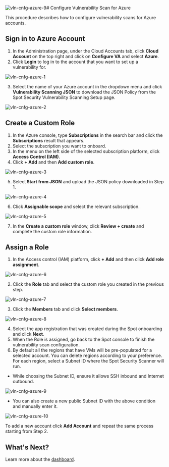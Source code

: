 ![vln-cnfg-azure-9](https://github.com/spotinst/help/assets/106514736/26162b77-0d6f-41f7-a7ed-c264f9de2e48)# Configure Vulnerability Scan for Azure 

This procedure describes how to configure vulnerability scans for Azure accounts. 

## Sign in to Azure Account 

1. In the Administration page, under the Cloud Accounts tab, click **Cloud Account** on the top right and click on **Configure VA** and select **Azure**. 
2. Click **Login** to log in to the account that you want to set up a vulnerability for.  

![vln-cnfg-azure-1](https://github.com/spotinst/help/assets/106514736/e3cee626-c6bd-47e8-878a-218f2b8b4d4b)

3. Select the name of your Azure account in the dropdown menu and click **Vulnerability Scanning JSON** to download the JSON Policy from the Spot Security Vulnerability Scanning Setup page. 

![vln-cnfg-azure-2](https://github.com/spotinst/help/assets/106514736/295e24ad-ce26-4942-9857-5c2f6cf92a28)

## Create a Custom Role 

1. In the Azure console, type **Subscriptions** in the search bar and click the **Subscriptions** result that appears. 
2. Select the subscription you want to onboard. 
3. In the menu on the left side of the selected subscription platform, click **Access Control (IAM)**. 
4. Click **+ Add** and then **Add custom role**.

![vln-cnfg-azure-3](https://github.com/spotinst/help/assets/106514736/25a511e3-b1ce-49c4-822c-6e9772378371)

5. Select **Start from JSON** and upload the JSON policy downloaded in Step 1. 

![vln-cnfg-azure-4](https://github.com/spotinst/help/assets/106514736/ab1f6f44-5230-413e-b466-17af3bed0ce5)

6. Click **Assignable scope** and select the relevant subscription. 

![vln-cnfg-azure-5](https://github.com/spotinst/help/assets/106514736/fa1d5ac7-67cd-4deb-b638-9e828610f544)

7. In the **Create a custom role** window, click **Review + create** and complete the custom role information. 

## Assign a Role 

1. In the Access control (IAM) platform, click **+ Add** and then click **Add role assignment**. 

![vln-cnfg-azure-6](https://github.com/spotinst/help/assets/106514736/dab7d1f2-60f4-44ad-a3eb-051dca17fcab)

2. Click the **Role** tab and select the custom role you created in the previous step.  

![vln-cnfg-azure-7](https://github.com/spotinst/help/assets/106514736/e7e4fbd2-fd26-4390-920a-c3ace755dc78)

3. Click the **Members** tab and click **Select members**. 

![vln-cnfg-azure-8](https://github.com/spotinst/help/assets/106514736/582c2cb2-9428-4905-a26c-ad06949e0747)

4. Select the app registration that was created during the Spot onboarding and click **Next**. 
5. When the Role is assigned, go back to the Spot console to finish the vulnerability scan configuration.  
6. By default all the regions that have VMs will be pre-populated for a selected account. You can delete regions according to your preference. For each region, select a Subnet ID where the Spot Security Scanner will run. 

* While choosing the Subnet ID, ensure it allows SSH inbound and Internet outbound. 

![vln-cnfg-azure-9](https://github.com/spotinst/help/assets/106514736/0a863762-d26e-43f6-8ef9-7b221976866a)

* You can also create a new public Subnet ID with the above condition and manually enter it. 

![vln-cnfg-azure-10](https://github.com/spotinst/help/assets/106514736/509e8cec-ff6f-4522-b1af-0892e46c8925)

To add a new account click **Add Account** and repeat the same process starting from Step 2. 

## What's Next?

Learn more about the [dashboard](spot-security/features/vulnerability/dashboard).
